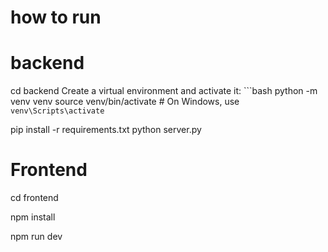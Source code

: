 # how to run
# backend 
cd backend
Create a virtual environment and activate it:
    ```bash
    python -m venv venv
    source venv/bin/activate  # On Windows, use `venv\Scripts\activate`

pip install -r requirements.txt
python server.py

# Frontend
cd frontend 

npm install
  
  
  npm run dev 
